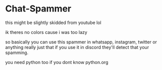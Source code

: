 # Chat-Spammer
this might be slightly skidded from youtube lol

ik theres no colors cause i was too lazy

so basically you can use this spammer in whatsapp, instagram, twitter or anything really
just that if you use it in discord they'll detect that your spamming.

you need python too if you dont know
python.org
